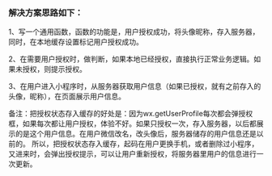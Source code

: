 

### 解决方案思路如下：

1、写一个通用函数，函数的功能是，用户授权成功，将头像昵称，存入服务器，同时，在本地缓存设置标记用户授权成功。

2、在需要用户授权时，做判断，如果本地已经授权，直接执行正常业务逻辑。如果未授权，则提示授权。

3、在用户进入小程序时，从服务器获取用户信息（如果已授权，就有之前存入的头像，昵称），在页面展示用户信息。

备注：把授权状态存入缓存的好处是：因为wx.getUserProfile每次都会弹授权框，如果每次都让用户授权，体验不好。如果只授权一次，存入服务器，以后都展示的是这个用户信息。在用户微信改名，改头像后，服务器储存的用户信息还是以前的。
所以，把授权状态存入缓存，起码在用户更换手机，或者删除过小程序，又进来时，会弹出授权提示，可以让用户重新授权，将服务器里用户的信息进行一次更新。